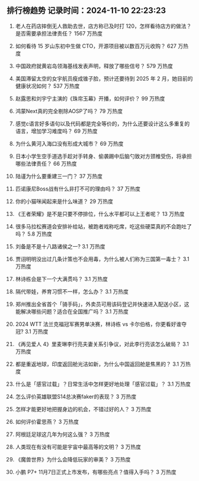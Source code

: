 
## 排行榜趋势 记录时间：2024-11-10 22:23:23
  
  1. 老人在药店摔倒无人救助去世，店方称已及时打 120，怎样看待店方的做法？是否需要承担法律责任？ 1567 万热度
    
  2. 如何看待 15 岁山东初中生做 CTO，开源项目被以数百万元收购？ 627 万热度
    
  3. 中国政府就黄岩岛领海基线发表声明，释放了哪些信号？ 579 万热度
    
  4. 美国滞留太空的女宇航员瘦成锥子脸，预计还要待到 2025 年 2 月，她目前的健康状况如何？ 537 万热度
    
  5. 赵露思和刘宇宁主演的《珠帘玉幕》开播，如何评价？ 99 万热度
    
  6. 鸿蒙Next真的完全剔除AOSP了吗？ 79 万热度
    
  7. 感觉c语言好多语句以及代码都是完全等价的，为什么还要设计这么多重复的语言，增加学习难度吗？ 69 万热度
    
  8. 为什么黄河入海口没有形成大城市？ 69 万热度
    
  9. 日本小学生空手道选手趁对手转身、偷袭踢中后脑勺致对方颈椎受伤，将承担哪些法律责任？ 66 万热度
    
  10. 陆谨为什么要重建三一门？ 37 万热度
    
  11. 匹诺康尼Boss战有什么非打不可的理由吗？ 37 万热度
    
  12. 你的小猫咪闻起来是什么味道？ 29 万热度
    
  13. 《王者荣耀》是不是只要不停排位，什么水平都可以上王者呢？ 13 万热度
    
  14. 很多马拉松赛道会安排补给站，被跑者戏称吃席，吃这些硬菜真的不会跑吐了吗？ 5.8 万热度
    
  15. 刘备是不是十八路诸侯之一? 3.1 万热度
    
  16. 贾诩明明没出过几条计策也不会用毒，为什么被人们称为三国第一毒士？ 3.1 万热度
    
  17. 林诗栋会是下一个大满贯吗？ 3.1 万热度
    
  18. 隔代带娃，养育习惯不一样，怎么办？ 3.1 万热度
    
  19. 郑州推出全省首个「骑手码」，外卖员可用该码登记并快速进入配送小区，这能解决哪些问题？适合在全国推广吗？ 3.1 万热度
    
  20. 2024 WTT 法兰克福冠军赛男单决赛，林诗栋 vs 卡尔伯格，你更看好谁夺冠? 3.1 万热度
    
  21. 《再见爱人 4》里麦琳李行亮夫妻关系引争议，对此李行亮该怎么破局？ 3.1 万热度
    
  22. 都是重返地球，印度返回舱光洁如新，为什么中国返回舱是焦黑的？ 3.1 万热度
    
  23. 什么是「感官过载」？日常生活中怎样更好地处理「感官过载」？ 3.1 万热度
    
  24. 怎么评价英雄联盟S14总决赛faker的表现？ 3 万热度
    
  25. 怎样才能更好地把握身边的机会，不错过好的人？ 3 万热度
    
  26. 如何评价霍思燕？ 3 万热度
    
  27. 阿根廷足球这几年为何这么强？ 3 万热度
    
  28. 人类现在有没有可能是宇宙中最高等的文明？ 3 万热度
    
  29. 《魔兽世界》为什么会降低玩家的审美？ 3 万热度
    
  30. 小鹏 P7+ 11月7日正式上市发布，有哪些亮点？值得入手吗？ 3 万热度
    